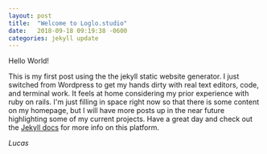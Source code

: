 ```yaml
---
layout: post
title:  "Welcome to Loglo.studio"
date:   2018-09-18 09:19:38 -0600
categories: jekyll update
---
```

Hello World!

This is my first post using the the jekyll static website generator. I just switched from Wordpress to get my hands dirty with real text editors, code, and terminal work. It feels at home considering my prior experience with ruby on rails. I'm just filling in space right now so that there is some content on my homepage, but I will have more posts up in the near future highlighting some of my current projects. Have a great day and check out the [Jekyll docs][jekyll-docs] for more info on this platform.

_Lucas_

[jekyll-docs]: https://jekyllrb.com/docs/home
